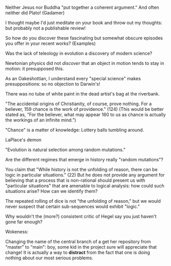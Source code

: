 
Neither Jesus nor Buddha "put together a coherent argument." And often neither did Plato! (Gadamer)

I thought maybe I'd just meditate on your book and throw out my thoughts: but probably not a publishable review!


So how do you discover these fascinating but somewhat obscure episodes you offer in your recent works? (Examples)


Was the lack of teleology in evolution a discovery of modern science?

Newtonian physics did not *discover* that an object in motion tends to stay in motion: it presupposed this.

As an Oakeshottian, I understand every "special science" makes presuppositions: so no objection to Darwin's!


There was no tube of white paint in the dead artist's bag at the riverbank.

"The accidental origins of Christianity, of course, prove nothing. For a believer,
159 chance is the work of providence." (124) (This would be better stated as, "For the believer, what may appear
160 to us as chance is actually the workings of an infinite mind.")


"Chance" is a matter of knowledge: Lottery balls tumbling around.

LaPlace's demon

"Evolution is natural selection among random mutations."

Are the different regimes that emerge in history really "random mutations"?


You claim that "While history is not the unfolding of reason, there can be logic in particular situations." (22) But he does not provide any argument for believing that a process that is non-rational should present us with "particular situations" that are amenable to logical analysis: how could such situations arise? How can we identify them?

The repeated rolling of dice is not "the unfolding of reason," but we would never suspect that certain sub-sequences would exhibit "logic."

Why wouldn't the (more?) consistent critic of Hegel say you just haven't gone far enough?



Wokeness:

Changing the name of the central branch of a get her repository from "master" to "main": boy, some kid in the project sure will appreciate that change!
It is actually a way to **distract** from the fact that one is doing nothing about our most serious problems.

